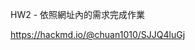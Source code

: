 <p>HW2 - 依照網址內的需求完成作業</p><p><a href="https://hackmd.io/@chuan1010/SJJQ4luGj">https://hackmd.io/@chuan1010/SJJQ4luGj</a></p>